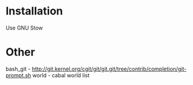 # Installation

Use GNU Stow

# Other

bash_git - http://git.kernel.org/cgit/git/git.git/tree/contrib/completion/git-prompt.sh
world - cabal world list
